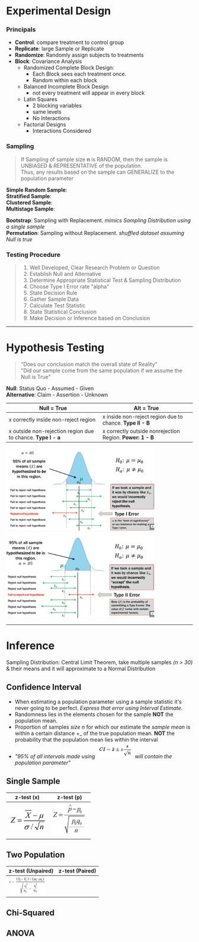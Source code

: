 # Experimental Design
### Principals
* **Control**: compare treatment to control group
* **Replicate**: large Sample or Replicate
* **Randomize**: Randomly assign subjects to treatments
* **Block**: Covariance Analysis
  + Randomized Complete Block Design:
    + Each Block sees each treatment once.
    + Random within each block
  + Balanced Incomplete Block Design
    + not every treatment will appear in every block
  + Latin Squares
    + 2 blocking variables
    + same levels
    + No Interactions
  + Factorial Designs
    + Interactions Considered

### Sampling
> If Sampling of sample size **n** is RANDOM, then the sample is UNBIASED & REPRESENTATIVE of the population. \
Thus, any results based on the sample can GENERALIZE to the population parameter

**Simple Random Sample**:\
**Stratified Sample**:\
**Clustered Sample**:\
**Multistage Sample**:

**Bootstrap**: Sampling with Replacement. *mimics Sampling Distribution using a single sample*\
**Permutation**: Sampling without Replacement. _shuffled dataset assuming Null is true_


### Testing Procedure

> 1. Well Developed, Clear Research Problem or Question
> 2. Establish Null and Alternative
> 3. Determine Appropriate Statistical Test & Sampling Distribution
> 4. Choose Type I Error rate "alpha"
> 5. State Decision Rule
> 6. Gather Sample Data
> 7. Calculate Test Statistic
> 8. State Statistical Conclusion
> 9. Make Decision or Inference based on Conclusion

---

# Hypothesis Testing
> "Does our conclusion match the overall state of Reality"\
"Did our sample come from the same population if we assume the Null is True"

**Null**: Status Quo - Assumed - Given\
**Alternative**: Claim - Assertion - Unknown

Null = True | Alt = True
 --- | ---
x correctly inside non-reject region | x inside non-reject region due to chance. **Type II - B**
x outside non-rejection region due to chance. **Type I - a** | x correctly outside nonrejection Region. **Power: 1 - B**

<p float="left">
  <img src="Images/TYPE1.PNG" width="400" />
  <img src="Images/TYPE2.PNG" width="400" />
</p>

---

# Inference

Sampling Distribution: Central Limit Theorem, take multiple samples _(n > 30)_ & their means and it will approximate to a Normal Distribution  

## Confidence Interval
* When estimating a population parameter using a sample statistic it's never going to be perfect. _Express that error using Interval Estimate_.
* Randomness lies in the elements chosen for the sample **NOT** the population mean.
* Proportion of samples _size n_ for which our estimate the _sample mean_ is within a certain distance +_ of the true population mean. **NOT** the probability that the population mean lies within the interval
* _"95% of all intervals made using <img src="Images/CI.PNG" width="100"> will contain the population parameter"_

## Single Sample

z-test (x) | z-test (p)
--- | ---
<img src="Images/ztestx.PNG" width="100"> | <img src="Images/ztestp.PNG" width="100">

## Two Population

z-test (Unpaired) | z-test (Paired)
--- | ---
<img src="Images/ztestunparied.PNG" width="100"> |



## Chi-Squared

## ANOVA
